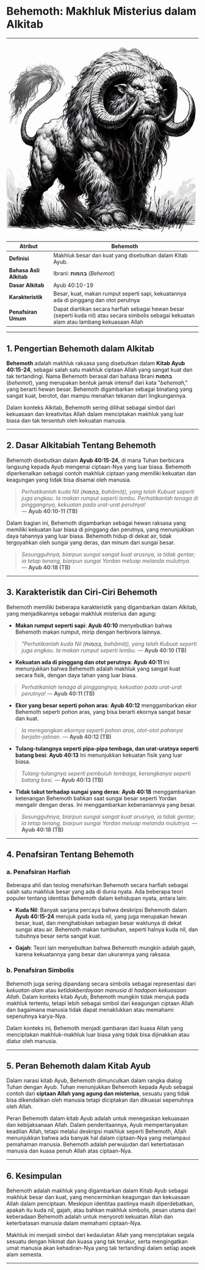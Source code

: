 # Behemoth: Makhluk Misterius dalam Alkitab

---

![Ilustrasi Gambar Makhluk Mitologi Behemoth](konten/img/entitas/behemoth.jpg)

| **Atribut** | Behemoth |
|---|---|
| **Definisi** | Makhluk besar dan kuat yang disebutkan dalam Kitab Ayub.|
| **Bahasa Asli Alkitab**  | Ibrani: **בהמות** (*Behemot*) |
| **Dasar Alkitab** | Ayub 40:10-19 |
| **Karakteristik** | Besar, kuat, makan rumput seperti sapi, kekuatannya ada di pinggang dan otot perutnya |
| **Penafsiran Umum** | Dapat diartikan secara harfiah sebagai hewan besar (seperti kuda nil) atau secara simbolis sebagai kekuatan alam atau lambang kekuasaan Allah |

---

## 1. Pengertian Behemoth dalam Alkitab

**Behemoth** adalah makhluk raksasa yang disebutkan dalam **Kitab Ayub 40:15-24**, sebagai salah satu makhluk ciptaan Allah yang sangat kuat dan tak tertandingi. Nama Behemoth berasal dari bahasa Ibrani **בהמות** (*behemot*), yang merupakan bentuk jamak intensif dari kata "*behemah*," yang berarti hewan besar. Behemoth digambarkan sebagai binatang yang sangat kuat, berotot, dan mampu menahan tekanan dari lingkungannya.

Dalam konteks Alkitab, Behemoth sering dilihat sebagai simbol dari kekuasaan dan kreativitas Allah dalam menciptakan makhluk yang luar biasa dan tak tersentuh oleh kekuatan manusia.

---

## 2. Dasar Alkitabiah Tentang Behemoth

Behemoth disebutkan dalam **Ayub 40:15-24**, di mana Tuhan berbicara langsung kepada Ayub mengenai ciptaan-Nya yang luar biasa. Behemoth diperkenalkan sebagai contoh makhluk ciptaan yang memiliki kekuatan dan keagungan yang tidak bisa disamai oleh manusia.

> *Perhatikanlah kuda Nil (**בַּהֲמוֹת**, bahămôṯ), yang telah Kubuat seperti juga engkau. Ia makan rumput seperti lembu.*
> *Perhatikanlah tenaga di pinggangnya, kekuatan pada urat-urat perutnya!*  
> — **Ayub 40:10-11 (TB)**

Dalam bagian ini, Behemoth digambarkan sebagai hewan raksasa yang memiliki kekuatan luar biasa di pinggang dan perutnya, yang menunjukkan daya tahannya yang luar biasa. Behemoth hidup di dekat air, tidak tergoyahkan oleh sungai yang deras, dan minum dari sungai besar.

> *Sesungguhnya, biarpun sungai sangat kuat arusnya, ia tidak gentar; ia tetap tenang, biarpun sungai Yordan meluap melanda mulutnya.*  
> — **Ayub 40:18 (TB)**

---

## 3. Karakteristik dan Ciri-Ciri Behemoth

Behemoth memiliki beberapa karakteristik yang digambarkan dalam Alkitab, yang menjadikannya sebagai makhluk misterius dan agung:

- **Makan rumput seperti sapi**: **Ayub 40:10** menyebutkan bahwa Behemoth makan rumput, mirip dengan herbivora lainnya.

> *"Perhatikanlah kuda Nil (**בַּהֲמוֹת**, bahămôṯ), yang telah Kubuat seperti juga engkau. Ia makan rumput seperti lembu.*
> — **Ayub 40:10 (TB)**
  
- **Kekuatan ada di pinggang dan otot perutnya**: **Ayub 40:11** Ini menunjukkan bahwa Behemoth adalah makhluk yang sangat kuat secara fisik, dengan daya tahan yang luar biasa.

> *Perhatikanlah tenaga di pinggangnya, kekuatan pada urat-urat perutnya!*
> — **Ayub 40:11 (TB)**
  
- **Ekor yang besar seperti pohon aras**: **Ayub 40:12** menggambarkan ekor Behemoth seperti pohon aras, yang bisa berarti ekornya sangat besar dan kuat.

> *Ia meregangkan ekornya seperti pohon aras, otot-otot pahanya berjalin-jalinan.*
> — **Ayub 40:12 (TB)**
  
- **Tulang-tulangnya seperti pipa-pipa tembaga, dan urat-uratnya seperti batang besi**: **Ayub 40:13** Ini menunjukkan kekuatan fisik yang luar biasa.

> *Tulang-tulangnya seperti pembuluh tembaga, kerangkanya seperti batang besi.*
> — **Ayub 40:13 (TB)**

- **Tidak takut terhadap sungai yang deras**: **Ayub 40:18** menggambarkan ketenangan Behemoth bahkan saat sungai besar seperti Yordan mengalir dengan deras. Ini menggambarkan keberaniannya yang besar.

> *Sesungguhnya, biarpun sungai sangat kuat arusnya, ia tidak gentar; ia tetap tenang, biarpun sungai Yordan meluap melanda mulutnya.*
> — **Ayub 40:18 (TB)**

---

## 4. Penafsiran Tentang Behemoth

### a. Penafsiran Harfiah

Beberapa ahli dan teolog menafsirkan Behemoth secara harfiah sebagai salah satu makhluk besar yang ada di dunia nyata. Ada beberapa teori populer tentang identitas Behemoth dalam kehidupan nyata, antara lain:

- **Kuda Nil**: Banyak sarjana percaya bahwa deskripsi Behemoth dalam **Ayub 40:15-24** merujuk pada kuda nil, yang juga merupakan hewan besar, kuat, dan menghabiskan sebagian besar waktunya di dekat sungai atau air. Behemoth makan tumbuhan, seperti halnya kuda nil, dan tubuhnya besar serta sangat kuat.
  
- **Gajah**: Teori lain menyebutkan bahwa Behemoth mungkin adalah gajah, karena kekuatannya yang besar dan ukurannya yang raksasa.

### b. Penafsiran Simbolis

Behemoth juga sering dipandang secara simbolis sebagai representasi dari *kekuatan alam* atau *ketidakberdayaan manusia di hadapan kekuasaan Allah*. Dalam konteks kitab Ayub, Behemoth mungkin tidak merujuk pada makhluk tertentu, tetapi lebih sebagai simbol dari keagungan ciptaan Allah dan bagaimana manusia tidak dapat menaklukkan atau memahami sepenuhnya karya-Nya.

Dalam konteks ini, Behemoth menjadi gambaran dari kuasa Allah yang menciptakan makhluk-makhluk luar biasa yang tidak bisa dijinakkan atau diatur oleh manusia.

---

## 5. Peran Behemoth dalam Kitab Ayub

Dalam narasi kitab Ayub, Behemoth dimunculkan dalam rangka dialog Tuhan dengan Ayub. Tuhan menunjukkan Behemoth kepada Ayub sebagai contoh dari **ciptaan Allah yang agung dan misterius**, sesuatu yang tidak bisa dikendalikan oleh manusia tetapi diciptakan dan dikuasai sepenuhnya oleh Allah.

Peran Behemoth dalam kitab Ayub adalah untuk menegaskan kekuasaan dan kebijaksanaan Allah. Dalam penderitaannya, Ayub mempertanyakan keadilan Allah, tetapi melalui deskripsi makhluk seperti Behemoth, Allah menunjukkan bahwa ada banyak hal dalam ciptaan-Nya yang melampaui pemahaman manusia. Behemoth adalah perwujudan dari keterbatasan manusia dan kuasa penuh Allah atas ciptaan-Nya.

---

## 6. Kesimpulan

Behemoth adalah makhluk yang digambarkan dalam Kitab Ayub sebagai makhluk besar dan kuat, yang mencerminkan keagungan dan kekuasaan Allah dalam penciptaan. Meskipun identitas pastinya masih diperdebatkan, apakah itu kuda nil, gajah, atau bahkan makhluk simbolis, pesan utama dari keberadaan Behemoth adalah untuk menyoroti kekuatan Allah dan keterbatasan manusia dalam memahami ciptaan-Nya.

Makhluk ini menjadi simbol dari kedaulatan Allah yang menciptakan segala sesuatu dengan hikmat dan kuasa yang tak terukur, serta mengingatkan umat manusia akan kehadiran-Nya yang tak tertandingi dalam setiap aspek alam semesta.

---
